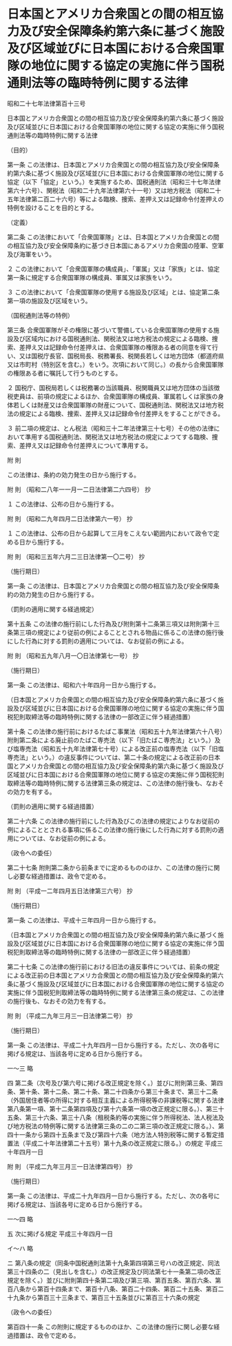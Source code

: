 # 日本国とアメリカ合衆国との間の相互協力及び安全保障条約第六条に基づく施設及び区域並びに日本国における合衆国軍隊の地位に関する協定の実施に伴う国税通則法等の臨時特例に関する法律

昭和二十七年法律第百十三号

日本国とアメリカ合衆国との間の相互協力及び安全保障条約第六条に基づく施設及び区域並びに日本国における合衆国軍隊の地位に関する協定の実施に伴う国税通則法等の臨時特例に関する法律

（目的）

第一条 この法律は、日本国とアメリカ合衆国との間の相互協力及び安全保障条約第六条に基づく施設及び区域並びに日本国における合衆国軍隊の地位に関する協定（以下「協定」という。）を実施するため、国税通則法（昭和三十七年法律第六十六号）、関税法（昭和二十九年法律第六十一号）又は地方税法（昭和二十五年法律第二百二十六号）等による臨検、捜索、差押え又は記録命令付差押えの特例を設けることを目的とする。

（定義）

第二条 この法律において「合衆国軍隊」とは、日本国とアメリカ合衆国との間の相互協力及び安全保障条約に基づき日本国にあるアメリカ合衆国の陸軍、空軍及び海軍をいう。

２ この法律において「合衆国軍隊の構成員」、「軍属」又は「家族」とは、協定第一条に規定する合衆国軍隊の構成員、軍属又は家族をいう。

３ この法律において「合衆国軍隊の使用する施設及び区域」とは、協定第二条第一項の施設及び区域をいう。

（国税通則法等の特例）

第三条 合衆国軍隊がその権限に基づいて警備している合衆国軍隊の使用する施設及び区域内における国税通則法、関税法又は地方税法の規定による臨検、捜索、差押え又は記録命令付差押えは、合衆国軍隊の権限ある者の同意を得て行い、又は国税庁長官、国税局長、税務署長、税関長若しくは地方団体（都道府県又は市町村（特別区を含む。）をいう。次項において同じ。）の長から合衆国軍隊の権限ある者に嘱託して行うものとする。

２ 国税庁、国税局若しくは税務署の当該職員、税関職員又は地方団体の当該徴税吏員は、前項の規定によるほか、合衆国軍隊の構成員、軍属若しくは家族の身体若しくは財産又は合衆国軍隊の財産について、国税通則法、関税法又は地方税法の規定による臨検、捜索、差押え又は記録命令付差押えをすることができる。

３ 前二項の規定は、とん税法（昭和三十二年法律第三十七号）その他の法律において準用する国税通則法、関税法又は地方税法の規定によつてする臨検、捜索、差押え又は記録命令付差押えについて準用する。

附 則

この法律は、条約の効力発生の日から施行する。

附 則 （昭和二八年一一月一二日法律第二六四号） 抄

１ この法律は、公布の日から施行する。

附 則 （昭和二九年四月二日法律第六一号） 抄

１ この法律は、公布の日から起算して三月をこえない範囲内において政令で定める日から施行する。

附 則 （昭和三五年六月二三日法律第一〇二号） 抄

（施行期日）

第一条 この法律は、日本国とアメリカ合衆国との間の相互協力及び安全保障条約の効力発生の日から施行する。

（罰則の適用に関する経過規定）

第十五条 この法律の施行前にした行為及び附則第十二条第三項又は附則第十三条第三項の規定により従前の例によることとされる物品に係るこの法律の施行後にした行為に対する罰則の適用については、なお従前の例による。

附 則 （昭和五九年八月一〇日法律第七一号） 抄

（施行期日）

第一条 この法律は、昭和六十年四月一日から施行する。

（日本国とアメリカ合衆国との間の相互協力及び安全保障条約第六条に基づく施設及び区域並びに日本国における合衆国軍隊の地位に関する協定の実施に伴う国税犯則取締法等の臨時特例に関する法律の一部改正に伴う経過措置）

第十条 この法律の施行前におけるたばこ事業法（昭和五十九年法律第六十八号）附則第二条による廃止前のたばこ専売法（以下「旧たばこ専売法」という。）及び塩専売法（昭和五十九年法律第七十号）による改正前の塩専売法（以下「旧塩専売法」という。）の違反事件については、第二十条の規定による改正前の日本国とアメリカ合衆国との間の相互協力及び安全保障条約第六条に基づく施設及び区域並びに日本国における合衆国軍隊の地位に関する協定の実施に伴う国税犯則取締法等の臨時特例に関する法律第三条の規定は、この法律の施行後も、なおその効力を有する。

（罰則の適用に関する経過措置）

第二十六条 この法律の施行前にした行為及びこの法律の規定によりなお従前の例によることとされる事項に係るこの法律の施行後にした行為に対する罰則の適用については、なお従前の例による。

（政令への委任）

第二十七条 附則第二条から前条までに定めるもののほか、この法律の施行に関し必要な経過措置は、政令で定める。

附 則 （平成一二年四月五日法律第三六号） 抄

（施行期日）

第一条 この法律は、平成十三年四月一日から施行する。

（日本国とアメリカ合衆国との間の相互協力及び安全保障条約第六条に基づく施設及び区域並びに日本国における合衆国軍隊の地位に関する協定の実施に伴う国税犯則取締法等の臨時特例に関する法律の一部改正に伴う経過措置）

第二十七条 この法律の施行前における旧法の違反事件については、前条の規定による改正前の日本国とアメリカ合衆国との間の相互協力及び安全保障条約第六条に基づく施設及び区域並びに日本国における合衆国軍隊の地位に関する協定の実施に伴う国税犯則取締法等の臨時特例に関する法律第三条の規定は、この法律の施行後も、なおその効力を有する。

附 則 （平成二九年三月三一日法律第二号） 抄

（施行期日）

第一条 この法律は、平成二十九年四月一日から施行する。ただし、次の各号に掲げる規定は、当該各号に定める日から施行する。

一～三 略

四 第二条（次号及び第六号に掲げる改正規定を除く。）並びに附則第三条、第四条、第十条、第十二条、第二十条、第二十四条から第三十条まで、第三十二条（外国居住者等の所得に対する相互主義による所得税等の非課税等に関する法律第八条第一項、第十二条第四項及び第十六条第一項の改正規定に限る。）、第三十五条、第三十六条、第三十八条（租税条約等の実施に伴う所得税法、法人税法及び地方税法の特例等に関する法律第三条の二の二第三項の改正規定に限る。）、第四十一条から第四十五条まで及び第四十六条（地方法人特別税等に関する暫定措置法（平成二十年法律第二十五号）第十九条の改正規定に限る。）の規定 平成三十年四月一日

附 則 （平成二九年三月三一日法律第四号） 抄

（施行期日）

第一条 この法律は、平成二十九年四月一日から施行する。ただし、次の各号に掲げる規定は、当該各号に定める日から施行する。

一～四 略

五 次に掲げる規定 平成三十年四月一日

イ～ハ 略

ニ 第八条の規定（同条中国税通則法第十九条第四項第三号ハの改正規定、同法第三十四条の二（見出しを含む。）の改正規定及び同法第七十一条第二項の改正規定を除く。）並びに附則第四十条第二項及び第三項、第百五条、第百六条、第百八条から第百十四条まで、第百十八条、第百二十四条、第百二十五条、第百二十九条から第百三十三条まで、第百三十五条並びに第百三十六条の規定

（政令への委任）

第百四十一条 この附則に規定するもののほか、この法律の施行に関し必要な経過措置は、政令で定める。
